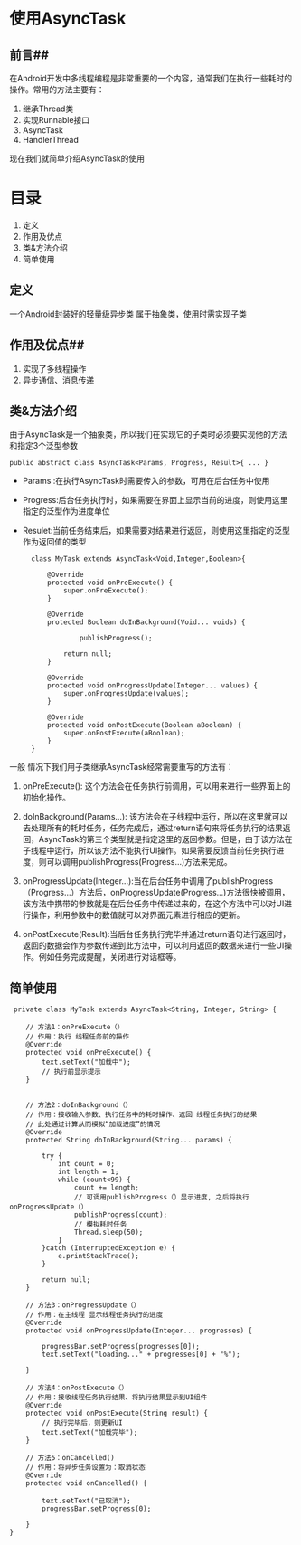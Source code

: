 # 使用AsyncTask #

##	前言##
在Android开发中多线程编程是非常重要的一个内容，通常我们在执行一些耗时的操作。常用的方法主要有：

1. 继承Thread类
2. 实现Runnable接口
4. AsyncTask
5. HandlerThread

现在我们就简单介绍AsyncTask的使用

# 目录 #
1. 定义
2. 作用及优点
3. 类&方法介绍
4. 简单使用
## 定义 ##

一个Android封装好的轻量级异步类
属于抽象类，使用时需实现子类
	
## 作用及优点##
1. 实现了多线程操作
2. 异步通信、消息传递

## 类&方法介绍 ##
由于AsyncTask是一个抽象类，所以我们在实现它的子类时必须要实现他的方法和指定3个泛型参数

`public abstract class AsyncTask<Params, Progress, Result>{
	...
}`

- Params :在执行AsyncTask时需要传入的参数，可用在后台任务中使用
- Progress:后台任务执行时，如果需要在界面上显示当前的进度，则使用这里指定的泛型作为进度单位
- Resulet:当前任务结束后，如果需要对结果进行返回，则使用这里指定的泛型作为返回值的类型

	    class MyTask extends AsyncTask<Void,Integer,Boolean>{
	
	        @Override
	        protected void onPreExecute() {
	            super.onPreExecute();
	        }
	
	        @Override
	        protected Boolean doInBackground(Void... voids) {

					publishProgress();

	            return null;
	        }
	
	        @Override
	        protected void onProgressUpdate(Integer... values) {
	            super.onProgressUpdate(values);
	        }
	
	        @Override
	        protected void onPostExecute(Boolean aBoolean) {
	            super.onPostExecute(aBoolean);
	        }
	    }


一般	情况下我们用子类继承AsyncTask经常需要重写的方法有：

1. onPreExecute():
这个方法会在任务执行前调用，可以用来进行一些界面上的初始化操作。

2. doInBackground(Params...):
该方法会在子线程中运行，所以在这里就可以去处理所有的耗时任务，任务完成后，通过return语句来将任务执行的结果返回，AsyncTask的第三个类型就是指定这里的返回参数。但是，由于该方法在子线程中运行，所以该方法不能执行UI操作。如果需要反馈当前任务执行进度，则可以调用publishProgress(Progress...)方法来完成。

3. onProgressUpdate(Integer...):当在后台任务中调用了publishProgress（Progress...）方法后，onProgressUpdate(Progress...)方法很快被调用，该方法中携带的参数就是在后台任务中传递过来的，在这个方法中可以对UI进行操作，利用参数中的数值就可以对界面元素进行相应的更新。

4. onPostExecute(Result):当后台任务执行完毕并通过return语句进行返回时，返回的数据会作为参数传递到此方法中，可以利用返回的数据来进行一些UI操作。例如任务完成提醒，关闭进行对话框等。

## 简单使用 ##
     private class MyTask extends AsyncTask<String, Integer, String> {

        // 方法1：onPreExecute（）
        // 作用：执行 线程任务前的操作
        @Override
        protected void onPreExecute() {
            text.setText("加载中");
            // 执行前显示提示
        }


        // 方法2：doInBackground（）
        // 作用：接收输入参数、执行任务中的耗时操作、返回 线程任务执行的结果
        // 此处通过计算从而模拟“加载进度”的情况
        @Override
        protected String doInBackground(String... params) {

            try {
                int count = 0;
                int length = 1;
                while (count<99) {
                    count += length;
                    // 可调用publishProgress（）显示进度, 之后将执行onProgressUpdate（）
                    publishProgress(count);
                    // 模拟耗时任务
                    Thread.sleep(50);
                }
            }catch (InterruptedException e) {
                e.printStackTrace();
            }

            return null;
        }

        // 方法3：onProgressUpdate（）
        // 作用：在主线程 显示线程任务执行的进度
        @Override
        protected void onProgressUpdate(Integer... progresses) {

            progressBar.setProgress(progresses[0]);
            text.setText("loading..." + progresses[0] + "%");

        }

        // 方法4：onPostExecute（）
        // 作用：接收线程任务执行结果、将执行结果显示到UI组件
        @Override
        protected void onPostExecute(String result) {
            // 执行完毕后，则更新UI
            text.setText("加载完毕");
        }

        // 方法5：onCancelled()
        // 作用：将异步任务设置为：取消状态
        @Override
        protected void onCancelled() {

            text.setText("已取消");
            progressBar.setProgress(0);

        }
    }

